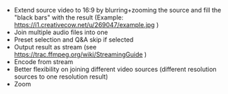 - Extend source video to 16:9 by blurring+zooming the source and fill the "black bars" with the result (Example: https://i1.creativecow.net/u/269047/example.jpg )
- Join multiple audio files into one
- Preset selection and Q&A skip if selected
- Output result as stream (see https://trac.ffmpeg.org/wiki/StreamingGuide )
- Encode from stream
- Better flexibility on joining different video sources (different resolution sources to one resolution result)
- Zoom
